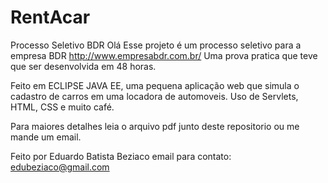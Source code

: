 # RentAcar
Processo Seletivo BDR
Olá
Esse projeto é um processo seletivo para a empresa BDR http://www.empresabdr.com.br/
Uma prova pratica que teve que ser desenvolvida em 48 horas.

Feito em ECLIPSE JAVA EE, uma pequena aplicação web que simula o cadastro de carros em uma locadora de automoveis.
Uso de Servlets, HTML, CSS e muito café.

Para maiores detalhes leia o arquivo pdf junto deste repositorio ou me mande um email.

Feito por Eduardo Batista Beziaco
email para contato: edubeziaco@gmail.com
